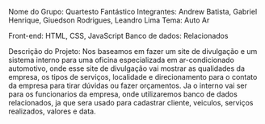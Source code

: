 Nome do Grupo: Quartesto Fantástico
Integrantes: Andrew Batista, Gabriel Henrique, Giuedson Rodrigues, Leandro Lima
Tema: Auto Ar

Front-end: HTML, CSS, JavaScript
Banco de dados: Relacionados

Descrição do Projeto: Nos baseamos em fazer um site de divulgação e um sistema interno para uma oficina especializada em ar-condicionado automotivo, onde esse site de divulgação vai mostrar as qualidades da empresa, os tipos de serviços, localidade e direcionamento para o contato da empresa para tirar dúvidas ou fazer orçamentos. Ja o interno vai ser para os funcionarios da empresa, onde utilizaremos banco de dados relacionados, ja que sera usado para cadastrar cliente, veiculos, serviços realizados, valores e data.

